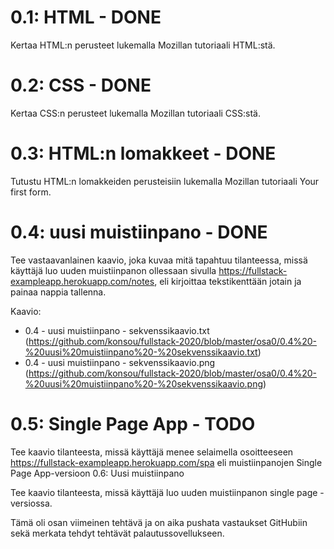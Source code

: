 # 0.1: HTML - DONE
Kertaa HTML:n perusteet lukemalla Mozillan tutoriaali HTML:stä.  

# 0.2: CSS - DONE
Kertaa CSS:n perusteet lukemalla Mozillan tutoriaali CSS:stä.  

# 0.3: HTML:n lomakkeet - DONE
Tutustu HTML:n lomakkeiden perusteisiin lukemalla Mozillan tutoriaali Your first form.  

# 0.4: uusi muistiinpano - DONE

Tee vastaavanlainen kaavio, joka kuvaa mitä tapahtuu tilanteessa, missä käyttäjä luo uuden muistiinpanon ollessaan sivulla https://fullstack-exampleapp.herokuapp.com/notes, eli kirjoittaa tekstikenttään jotain ja painaa nappia tallenna.

Kaavio:
* 0.4 - uusi muistiinpano - sekvenssikaavio.txt  
(https://github.com/konsou/fullstack-2020/blob/master/osa0/0.4%20-%20uusi%20muistiinpano%20-%20sekvenssikaavio.txt)
* 0.4 - uusi muistiinpano - sekvenssikaavio.png  
(https://github.com/konsou/fullstack-2020/blob/master/osa0/0.4%20-%20uusi%20muistiinpano%20-%20sekvenssikaavio.png)

# 0.5: Single Page App - TODO

Tee kaavio tilanteesta, missä käyttäjä menee selaimella osoitteeseen https://fullstack-exampleapp.herokuapp.com/spa eli muistiinpanojen Single Page App-versioon
0.6: Uusi muistiinpano

Tee kaavio tilanteesta, missä käyttäjä luo uuden muistiinpanon single page -versiossa.

Tämä oli osan viimeinen tehtävä ja on aika pushata vastaukset GitHubiin sekä merkata tehdyt tehtävät palautussovellukseen.
